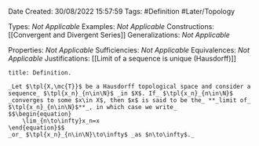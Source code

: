 <div class="topSpace"></div>

Date Created: 30/08/2022 15:57:59
Tags: #Definition #Later/Topology

Types: _Not Applicable_
Examples: _Not Applicable_
Constructions: [[Convergent and Divergent Series]]
Generalizations: _Not Applicable_

Properties: _Not Applicable_
Sufficiencies: _Not Applicable_
Equivalences: _Not Applicable_
Justifications: [[Limit of a sequence is unique (Hausdorff)]]

``` ad-Definition
title: Definition.

_Let $\tpl{X,\mc{T}}$ be a Hausdorff topological space and consider a sequence_ $\tpl{x_n}_{n\in\N}$ _in $X$. If_ $\tpl{x_n}_{n\in\N}$ _converges to some $x\in X$, then $x$ is said to be the_ **_limit of_ $\tpl{x_n}_{n\in\N}$**_, in which case we write_
$$\begin{equation}
    \lim_{n\to\infty}x_n=x
\end{equation}$$
_or_ $\tpl{x_n}_{n\in\N}\to\infty$ _as $n\to\infty$._

```
